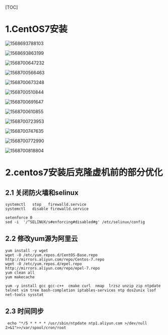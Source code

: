 [TOC]



# 1.CentOS7安装





![1568693788103](assets/1568693788103.png)





![1568693863199](assets/1568693863199.png)



![1568700647232](assets/1568700647232.png)

![1568700566463](assets/1568700566463.png)



![1568700673248](assets/1568700673248.png)

![1568700510844](assets/1568700510844.png)





![1568700691647](assets/1568700691647.png)



![1568700610855](assets/1568700610855.png)





![1568700723953](assets/1568700723953.png)



![1568700747635](assets/1568700747635.png)





![1568700772990](assets/1568700772990.png)



![1568700818804](assets/1568700818804.png)



# 2.centos7安装后克隆虚机前的部分优化



## 2.1 关闭防火墙和selinux

```shell
systemctl   stop   firewalld.service
systemctl   disable firewalld.service

setenforce 0
sed -i  '/^SELINUX/s#enforcing#disabled#g' /etc/selinux/config
```



## 2.2 修改yum源为阿里云

```shell
yum install -y wget 
wget -O /etc/yum.repos.d/CentOS-Base.repo http://mirrors.aliyun.com/repo/Centos-7.repo
wget -O /etc/yum.repos.d/epel.repo http://mirrors.aliyun.com/repo/epel-7.repo
yum clean all
yum makecache

yum -y install gcc gcc-c++  cmake curl  nmap  lrzsz unzip zip ntpdate telnet vim tree bash-completion iptables-services ntp dos2unix lsof net-tools sysstat
```



## 2.3 时间同步

```
 echo "*/5 * * * * /usr/sbin/ntpdate ntp1.aliyun.com >/dev/null 2>&1">>/var/spool/cron/root
```







